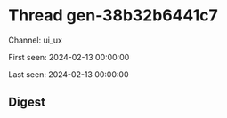# Thread gen-38b32b6441c7
Channel: ui_ux

First seen: 2024-02-13 00:00:00

Last seen: 2024-02-13 00:00:00

## Digest


